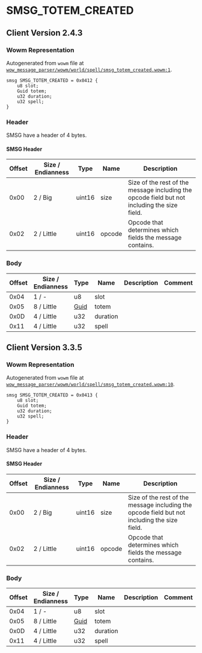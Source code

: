 # SMSG_TOTEM_CREATED

## Client Version 2.4.3

### Wowm Representation

Autogenerated from `wowm` file at [`wow_message_parser/wowm/world/spell/smsg_totem_created.wowm:1`](https://github.com/gtker/wow_messages/tree/main/wow_message_parser/wowm/world/spell/smsg_totem_created.wowm#L1).
```rust,ignore
smsg SMSG_TOTEM_CREATED = 0x0412 {
    u8 slot;
    Guid totem;
    u32 duration;
    u32 spell;
}
```
### Header

SMSG have a header of 4 bytes.

#### SMSG Header

| Offset | Size / Endianness | Type   | Name   | Description |
| ------ | ----------------- | ------ | ------ | ----------- |
| 0x00   | 2 / Big           | uint16 | size   | Size of the rest of the message including the opcode field but not including the size field.|
| 0x02   | 2 / Little        | uint16 | opcode | Opcode that determines which fields the message contains.|

### Body

| Offset | Size / Endianness | Type | Name | Description | Comment |
| ------ | ----------------- | ---- | ---- | ----------- | ------- |
| 0x04 | 1 / - | u8 | slot |  |  |
| 0x05 | 8 / Little | [Guid](../types/packed-guid.md) | totem |  |  |
| 0x0D | 4 / Little | u32 | duration |  |  |
| 0x11 | 4 / Little | u32 | spell |  |  |

## Client Version 3.3.5

### Wowm Representation

Autogenerated from `wowm` file at [`wow_message_parser/wowm/world/spell/smsg_totem_created.wowm:10`](https://github.com/gtker/wow_messages/tree/main/wow_message_parser/wowm/world/spell/smsg_totem_created.wowm#L10).
```rust,ignore
smsg SMSG_TOTEM_CREATED = 0x0413 {
    u8 slot;
    Guid totem;
    u32 duration;
    u32 spell;
}
```
### Header

SMSG have a header of 4 bytes.

#### SMSG Header

| Offset | Size / Endianness | Type   | Name   | Description |
| ------ | ----------------- | ------ | ------ | ----------- |
| 0x00   | 2 / Big           | uint16 | size   | Size of the rest of the message including the opcode field but not including the size field.|
| 0x02   | 2 / Little        | uint16 | opcode | Opcode that determines which fields the message contains.|

### Body

| Offset | Size / Endianness | Type | Name | Description | Comment |
| ------ | ----------------- | ---- | ---- | ----------- | ------- |
| 0x04 | 1 / - | u8 | slot |  |  |
| 0x05 | 8 / Little | [Guid](../types/packed-guid.md) | totem |  |  |
| 0x0D | 4 / Little | u32 | duration |  |  |
| 0x11 | 4 / Little | u32 | spell |  |  |

